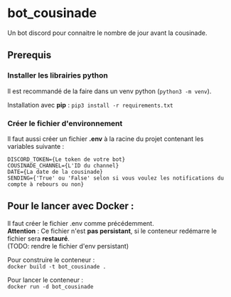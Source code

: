# bot_cousinade
Un bot discord pour connaitre le nombre de jour avant la cousinade.

## Prerequis
### Installer les librairies python
Il est recommandé de la faire dans un venv python (`python3 -m venv`).  

Installation avec **pip** : `pip3 install -r requirements.txt`  

### Créer le fichier d'environnement
Il faut aussi créer un fichier **.env** à la racine du projet contenant les variables suivante :  
```
DISCORD_TOKEN={Le token de votre bot}
COUSINADE_CHANNEL={L'ID du channel}
DATE={La date de la cousinade}
SENDING={'True' ou 'False' selon si vous voulez les notifications du compte à rebours ou non}
```

## Pour le lancer avec Docker :
Il faut créer le fichier .env comme précédemment.  
**Attention** : Ce fichier n'est **pas persistant**, si le conteneur redémarre le fichier sera **restauré**.  
(TODO: rendre le fichier d'env persistant)

Pour construire le conteneur :  
`docker build -t bot_cousinade .`

Pour lancer le conteneur :  
`docker run -d bot_cousinade`
